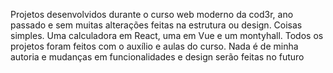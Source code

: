 Projetos desenvolvidos durante o curso web moderno da cod3r, ano passado e sem muitas alterações feitas na estrutura ou design. Coisas simples. Uma calculadora em React, uma em Vue e um montyhall.
Todos os projetos foram feitos com o auxílio e aulas do curso. Nada é de minha autoria e mudanças em funcionalidades e design serão feitas no futuro
